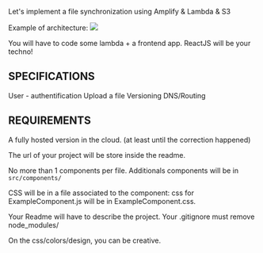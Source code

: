 
Let's implement a file synchronization using Amplify & Lambda & S3

Example of architecture:
<img src="https://storage.googleapis.com/qwasar-public/track-web/my_dropbox.jpeg"/>


You will have to code some lambda + a frontend app.
ReactJS will be your techno!

## SPECIFICATIONS
User - authentification
Upload a file
Versioning
DNS/Routing

## REQUIREMENTS
A fully hosted version in the cloud. (at least until the correction happened)

The url of your project will be store inside the readme.

No more than 1 components per file.
Additionals components will be in `src/components/`

CSS will be in a file associated to the component: css for ExampleComponent.js will be in ExampleComponent.css.

Your Readme will have to describe the project.
Your .gitignore must remove node_modules/

On the css/colors/design, you can be creative.
